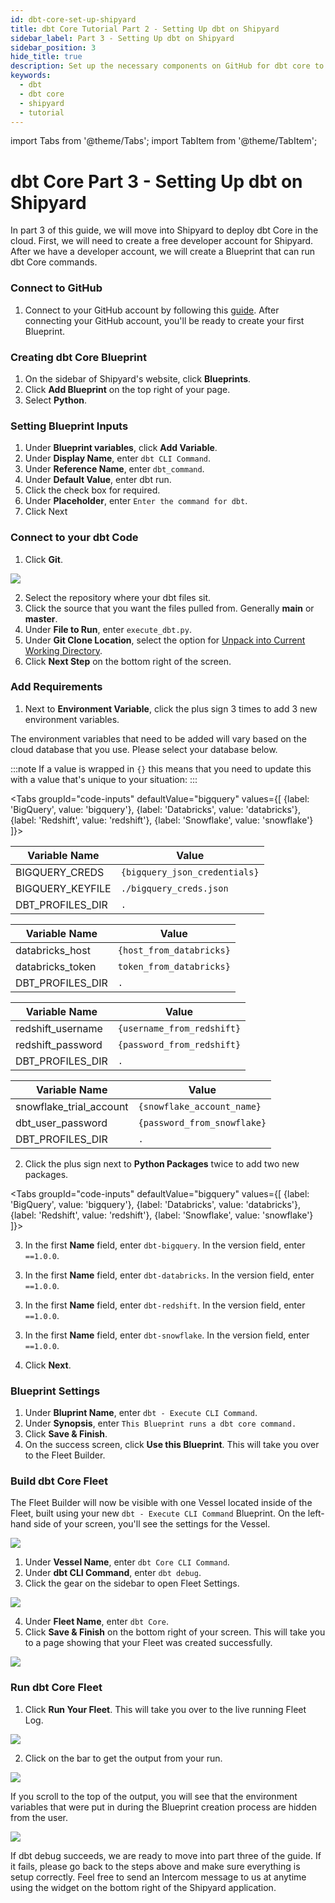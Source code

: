 ```yaml
---
id: dbt-core-set-up-shipyard
title: dbt Core Tutorial Part 2 - Setting Up dbt on Shipyard
sidebar_label: Part 3 - Setting Up dbt on Shipyard
sidebar_position: 3
hide_title: true
description: Set up the necessary components on GitHub for dbt core to run. Part two of a three part series on running dbt Core in the cloud.
keywords:
  - dbt
  - dbt core
  - shipyard
  - tutorial
---
```


import Tabs from '@theme/Tabs';
import TabItem from '@theme/TabItem';

# dbt Core Part 3 - Setting Up dbt on Shipyard
In part 3 of this guide, we will move into Shipyard to deploy dbt Core in the cloud. First, we will need to create a free developer account for Shipyard. After we have a developer account, we will create a Blueprint that can run dbt Core commands.

### Connect to GitHub

1. Connect to your GitHub account by following this [guide](https://www.shipyardapp.com/blog/automate-deployment-github-code/). After connecting your GitHub account, you'll be ready to create your first Blueprint.

### Creating dbt Core Blueprint
1. On the sidebar of Shipyard's website, click **Blueprints**.
2. Click **Add Blueprint** on the top right of your page.
3. Select **Python**.

### Setting Blueprint Inputs
1. Under **Blueprint variables**, click **Add Variable**.
5. Under **Display Name**, enter `dbt CLI Command`.
6. Under **Reference Name**, enter `dbt_command`.
7. Under **Default Value**, enter dbt run.
8. Click the check box for required.
9.  Under **Placeholder**, enter `Enter the command for dbt`.
10. Click Next

### Connect to your dbt Code
1. Click **Git**.

![](../.gitbook/assets/../../../.gitbook/assets/shipyard_2022_05_24_17_53_36.png)

2. Select the repository where your dbt files sit.
3. Click the source that you want the files pulled from. Generally **main** or **master**.
4. Under **File to Run**, enter `execute_dbt.py`.
5. Under **Git Clone Location**, select the option for [Unpack into Current Working Directory](https://www.shipyardapp.com/docs/reference/code/git-connection/#unpack-into-current-working-directory).
6. Click **Next Step** on the bottom right of the screen.

### Add Requirements
1. Next to **Environment Variable**, click the plus sign 3 times to add 3 new environment variables.

The environment variables that need to be added will vary based on the cloud database that you use. Please select your database below. 

:::note
If a value is wrapped in `{}` this means that you need to update this with a value that's unique to your situation:
:::

<Tabs
groupId="code-inputs"
defaultValue="bigquery"
values={[
{label: 'BigQuery', value: 'bigquery'},
{label: 'Databricks', value: 'databricks'},
{label: 'Redshift', value: 'redshift'},
{label: 'Snowflake', value: 'snowflake'}
]}>


<TabItem value="bigquery">

| Variable Name     | Value                    |
|-------------------|--------------------------|
| BIGQUERY_CREDS   | `{bigquery_json_credentials}`        |
| BIGQUERY_KEYFILE | `./bigquery_creds.json`     |
| DBT_PROFILES_DIR | `.`                         |

</TabItem>

<TabItem value="databricks">

| Variable Name     | Value                    |
|-------------------|--------------------------|
| databricks_host   | `{host_from_databricks}`   |
| databricks_token  | `token_from_databricks}`  |
| DBT_PROFILES_DIR  | `.`                        |

</TabItem>

<TabItem value="redshift">

| Variable Name     | Value                    |
|-------------------|--------------------------|
| redshift_username | `{username_from_redshift}` |
| redshift_password | `{password_from_redshift}` |
| DBT_PROFILES_DIR  | `.`                        |

</TabItem>


<TabItem value="snowflake">

| Variable Name           | Value                    |
|-------------------------|--------------------------|
| snowflake_trial_account | `{snowflake_account_name}` |
| dbt_user_password       | `{password_from_snowflake}` |
| DBT_PROFILES_DIR        | `.`                        |

</TabItem>
</Tabs>

2. Click the plus sign next to **Python Packages** twice to add two new packages.

<Tabs
groupId="code-inputs"
defaultValue="bigquery"
values={[
{label: 'BigQuery', value: 'bigquery'},
{label: 'Databricks', value: 'databricks'},
{label: 'Redshift', value: 'redshift'},
{label: 'Snowflake', value: 'snowflake'}
]}>

<TabItem value="bigquery">

3. In the first **Name** field, enter `dbt-bigquery`. In the version field, enter `==1.0.0`.

</TabItem>

<TabItem value="databricks">

3. In the first **Name** field, enter `dbt-databricks`. In the version field, enter `==1.0.0`.

</TabItem>

<TabItem value="redshift">

3. In the first **Name** field, enter `dbt-redshift`. In the version field, enter `==1.0.0`.

</TabItem>

<TabItem value="snowflake">

3. In the first **Name** field, enter `dbt-snowflake`. In the version field, enter `==1.0.0`.

</TabItem>
</Tabs>

4. Click **Next**.

### Blueprint Settings
1. Under **Bluprint Name**, enter `dbt - Execute CLI Command`.
2. Under **Synopsis**, enter `This Blueprint runs a dbt core command.`
3. Click **Save & Finish**.
4. On the success screen, click **Use this Blueprint**. This will take you over to the Fleet Builder.

### Build dbt Core Fleet
The Fleet Builder will now be visible with one Vessel located inside of the Fleet, built using your new `dbt - Execute CLI Command` Blueprint. On the left-hand side of your screen, you'll see the settings for the Vessel.

![](../.gitbook/assets/../../../.gitbook/assets/shipyard_2022_05_25_13_54_35.png)

1. Under **Vessel Name**, enter `dbt Core CLI Command`.
2. Under **dbt CLI Command**, enter `dbt debug`.
3. Click the gear on the sidebar to open Fleet Settings.

![](../.gitbook/assets/../../../.gitbook/assets/shipyard_2022_05_25_13_58_07.png)

4. Under **Fleet Name**, enter `dbt Core`.
5. Click **Save & Finish** on the bottom right of your screen. This will take you to a page showing that your Fleet was created successfully.

![](../.gitbook/assets/../../../.gitbook/assets/shipyard_2022_05_25_14_04_35.png)

### Run dbt Core Fleet
1.  Click **Run Your Fleet**. This will take you over to the live running Fleet Log.

![](../.gitbook/assets/../../../.gitbook/assets/shipyard_2022_05_25_14_09_39.png)

2. Click on the bar to get the output from your run.

![](../.gitbook/assets/../../../.gitbook/assets/shipyard_2022_05_25_14_10_41.png)

If you scroll to the top of the output, you will see that the environment variables that were put in during the Blueprint creation process are hidden from the user.

![](../.gitbook/assets/../../../.gitbook/assets/shipyard_2022_05_25_14_12_01.png)

If dbt debug succeeds, we are ready to move into part three of the guide. If it fails, please go back to the steps above and make sure everything is setup correctly. Feel free to send an Intercom message to us at anytime using the widget on the bottom right of the Shipyard application. 
